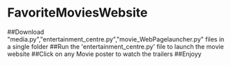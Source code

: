 # FavoriteMoviesWebsite

##Download "media.py","entertainment_centre.py","movie_WebPagelauncher.py" files in a single folder
##Run the 'entertainment_centre.py' file to launch the movie website
##Click on any Movie poster to watch the trailers
##Enjoyy
